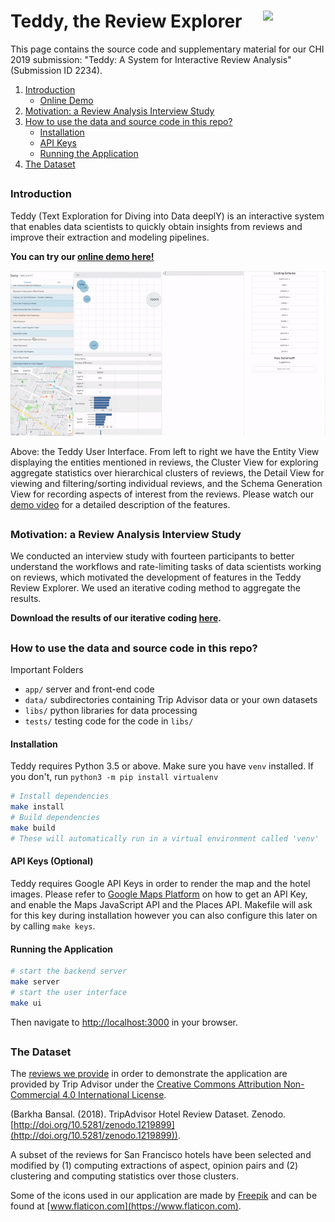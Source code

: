 # Teddy, the Review Explorer  <img src="https://image.flaticon.com/icons/svg/194/194279.svg" width=100 align="right"/>

This page contains the source code and supplementary material for our CHI 2019 submission: "Teddy: A System for Interactive Review Analysis" (Submission ID 2234).

1. [Introduction](#Introduction)
   - [Online Demo](#Demo)
2. [Motivation: a Review Analysis Interview Study](#InterviewStudy)
3. [How to use the data and source code in this repo?](#Use)
   - [Installation](#Installation)
   - [API Keys](#Keys)
   - [Running the Application](#Run)
4. [The Dataset](#Dataset)

<a name='Introduction'></a><h3> Introduction </h3> 
---------------------------------------

Teddy (Text Exploration for Diving into Data deeplY) is an interactive system that enables data scientists to quickly obtain insights from reviews and improve their extraction and modeling pipelines. 

__You can try our <a name='Demo'></a>[online demo here!](http://ec2-54-67-71-12.us-west-1.compute.amazonaws.com:3000/)__

<img src="results/Teddy_CHI.gif" width="900"/>

Above: the Teddy User Interface. From left to right we have the Entity View displaying the entities mentioned in reviews, the Cluster View for exploring aggregate statistics over hierarchical clusters of reviews, the Detail View for viewing and filtering/sorting individual reviews, and the Schema Generation View for recording aspects of interest from the reviews. Please watch our [demo video](https://drive.google.com/open?id=1bAu0FXF6t6I2ESuEFcvcYX-M6WJWi3so) for a detailed description of the features.

<a name='InterviewStudy'></a><h3> Motivation: a Review Analysis Interview Study </h3> 
---------------------------------------

We conducted an interview study with fourteen participants to better understand the workflows and rate-limiting tasks of data scientists working on reviews, which motivated the development of features in the Teddy Review Explorer. We used an iterative coding method to aggregate the results. 

__Download the results of our iterative coding [here](https://github.com/teddyauthors/teddy/raw/readme/results/interview_study_iterative_coding.xlsx).__

<a name='Use'></a><h3> How to use the data and source code in this repo? </h3>
---------------------------------------

Important Folders
* `app/` server and front-end code
* `data/` subdirectories containing Trip Advisor data or your own datasets
* `libs/` python libraries for data processing
* `tests/` testing code for the code in `libs/`

<a name='Installation'></a><h4> Installation </h4> 
Teddy requires Python 3.5 or above.  Make sure you have `venv` installed. If you don't, run `python3 -m pip install virtualenv`

```bash
# Install dependencies
make install
# Build dependencies
make build
# These will automatically run in a virtual environment called 'venv'
```

<a name='Keys'></a><h4> API Keys (Optional) </h4> 
Teddy requires Google API Keys in order to render the map and the hotel images. Please refer to [Google Maps Platform](https://developers.google.com/maps/documentation/embed/get-api-key) on how to get an API Key, and enable the Maps JavaScript API and the Places API. Makefile will ask for this key during installation however you can also configure this later on by calling `make keys`.

<a name='Run'></a><h4> Running the Application </h4> 
```bash
# start the backend server
make server
# start the user interface
make ui
```
Then navigate to [http://localhost:3000](http://localhost:3000) in your browser.

<a name='Dataset'></a><h3> The Dataset </h3>
---------------------------------------

The [reviews we provide](https://github.com/teddyauthors/teddy/blob/readme/data/tripadvisor_hotels.zip) in order to demonstrate the application are provided by Trip Advisor under the [Creative Commons Attribution Non-Commercial 4.0 International License](https://creativecommons.org/licenses/by-nc/4.0/legalcode).

(Barkha Bansal. (2018). TripAdvisor Hotel Review Dataset. Zenodo. [http://doi.org/10.5281/zenodo.1219899](http://doi.org/10.5281/zenodo.1219899)). 

A subset of the reviews for San Francisco hotels have been selected and modified by (1) computing extractions of aspect, opinion pairs and (2) clustering and computing statistics over those clusters.

Some of the icons used in our application are made by [Freepik](https://www.flaticon.com/authors/freepik) and can be found at [www.flaticon.com](https://www.flaticon.com).
